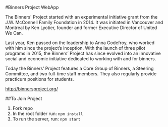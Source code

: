 #Binners Project WebApp

The Binners' Project started with an experimental initiative grant from the J.W. McConnell Family Foundation in 2014. It was initiated in Vancouver and Montreal by Ken Lyotier, founder and former Executive Director of United We Can.

Last year, Ken passed on the leadership to Anna Godefroy, who worked with him since the project’s inception. With the launch of three pilot programs in 2015, the Binners’ Project has since evolved into an innovative social and economic initiative dedicated to working with and for binners.

​Today the Binners’ Project features a Core Group of Binners, a Steering Committee, and two full-time staff members. They also regularly provide practicum positions for students.

http://binnersproject.org/

##To Join Project

1. Fork repo
2. In the root folder run:
  `npm install`
3. To run the server, run:
  `npm start`
